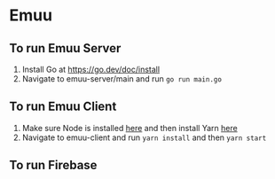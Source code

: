 # Emuu

## To run Emuu Server
1. Install Go at https://go.dev/doc/install
2. Navigate to emuu-server/main and run `go run main.go`

## To run Emuu Client
1. Make sure Node is installed [here](https://docs.npmjs.com/downloading-and-installing-node-js-and-npm) and then install Yarn [here](https://classic.yarnpkg.com/en/docs/install#windows-stable)
2. Navigate to emuu-client and run `yarn install` and then `yarn start`

## To run Firebase
